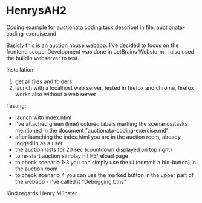HenrysAH2
=========

Coding example for auctionata coding task describet in file:
auctionata-coding-exercise.md

Basicly this is an auction house webapp.
I've decided to focus on the frontend scope.
Development was done in JetBrains Webstorm. I also used the buildin webserver to test.

Installation:
1. get all files and folders
2. launch with a localhost web server, tested in firefox and chrome, firefox works also without a web server

Testing:
- launch with index.html
- i've attached green (lime) colored labels marking the scenarios/tasks mentioned in the document "auctionata-coding-exercise.md".
- after launching the index.html you are in the auction room, already logged in as a user
- the auction lasts for 20 sec (countdown displayed on top right)
- to re-start auction simplay hit F5/reload page
- to check scenario 1-3 you can simply use the ui (commit a bid-button) in the auction room
- to check scenario 4 you can use the marked button in the upper part of the webapp - I've called it "Debugging btns"

Kind regards
Henry Münster

